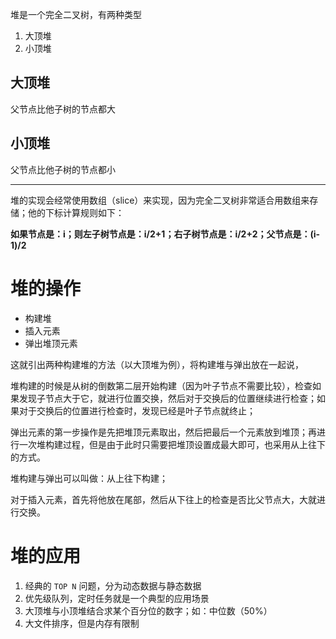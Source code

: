 堆是一个完全二叉树，有两种类型

1. 大顶堆
2. 小顶堆

## 大顶堆

父节点比他子树的节点都大

## 小顶堆

父节点比他子树的节点都小

-----

堆的实现会经常使用数组（slice）来实现，因为完全二叉树非常适合用数组来存储；他的下标计算规则如下：

**如果节点是：i；则左子树节点是：i/2+1；右子树节点是：i/2+2；父节点是：(i-1)/2**

# 堆的操作

- 构建堆
- 插入元素
- 弹出堆顶元素

这就引出两种构建堆的方法（以大顶堆为例），将构建堆与弹出放在一起说，

堆构建的时候是从树的倒数第二层开始构建（因为叶子节点不需要比较），检查如果发现子节点大于它，就进行位置交换，然后对于交换后的位置继续进行检查；如果对于交换后的位置进行检查时，发现已经是叶子节点就终止；

弹出元素的第一步操作是先把堆顶元素取出，然后把最后一个元素放到堆顶；再进行一次堆构建过程，但是由于此时只需要把堆顶设置成最大即可，也采用从上往下的方式。

堆构建与弹出可以叫做：从上往下构建；

对于插入元素，首先将他放在尾部，然后从下往上的检查是否比父节点大，大就进行交换。


# 堆的应用

1. 经典的 `TOP N` 问题，分为动态数据与静态数据
2. 优先级队列，定时任务就是一个典型的应用场景
3. 大顶堆与小顶堆结合求某个百分位的数字；如：中位数（50%）
4. 大文件排序，但是内存有限制
